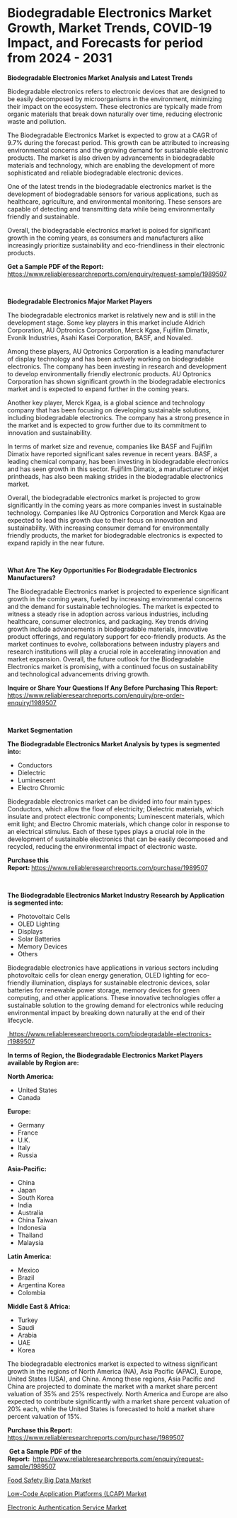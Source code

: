 <p><h1>Biodegradable Electronics Market Growth, Market Trends, COVID-19 Impact, and Forecasts for period from 2024 - 2031</h1></p><p><strong>Biodegradable Electronics Market Analysis and Latest Trends</strong></p>
<p><p>Biodegradable electronics refers to electronic devices that are designed to be easily decomposed by microorganisms in the environment, minimizing their impact on the ecosystem. These electronics are typically made from organic materials that break down naturally over time, reducing electronic waste and pollution.</p><p>The Biodegradable Electronics Market is expected to grow at a CAGR of 9.7% during the forecast period. This growth can be attributed to increasing environmental concerns and the growing demand for sustainable electronic products. The market is also driven by advancements in biodegradable materials and technology, which are enabling the development of more sophisticated and reliable biodegradable electronic devices.</p><p>One of the latest trends in the biodegradable electronics market is the development of biodegradable sensors for various applications, such as healthcare, agriculture, and environmental monitoring. These sensors are capable of detecting and transmitting data while being environmentally friendly and sustainable.</p><p>Overall, the biodegradable electronics market is poised for significant growth in the coming years, as consumers and manufacturers alike increasingly prioritize sustainability and eco-friendliness in their electronic products.</p></p>
<p><strong>Get a Sample PDF of the Report:&nbsp;</strong> <a href="https://www.reliableresearchreports.com/enquiry/request-sample/1989507">https://www.reliableresearchreports.com/enquiry/request-sample/1989507</a></p>
<p>&nbsp;</p>
<p><strong>Biodegradable Electronics Major Market Players</strong></p>
<p><p>The biodegradable electronics market is relatively new and is still in the development stage. Some key players in this market include Aldrich Corporation, AU Optronics Corporation, Merck Kgaa, Fujifilm Dimatix, Evonik Industries, Asahi Kasei Corporation, BASF, and Novaled.</p><p>Among these players, AU Optronics Corporation is a leading manufacturer of display technology and has been actively working on biodegradable electronics. The company has been investing in research and development to develop environmentally friendly electronic products. AU Optronics Corporation has shown significant growth in the biodegradable electronics market and is expected to expand further in the coming years.</p><p>Another key player, Merck Kgaa, is a global science and technology company that has been focusing on developing sustainable solutions, including biodegradable electronics. The company has a strong presence in the market and is expected to grow further due to its commitment to innovation and sustainability.</p><p>In terms of market size and revenue, companies like BASF and Fujifilm Dimatix have reported significant sales revenue in recent years. BASF, a leading chemical company, has been investing in biodegradable electronics and has seen growth in this sector. Fujifilm Dimatix, a manufacturer of inkjet printheads, has also been making strides in the biodegradable electronics market.</p><p>Overall, the biodegradable electronics market is projected to grow significantly in the coming years as more companies invest in sustainable technology. Companies like AU Optronics Corporation and Merck Kgaa are expected to lead this growth due to their focus on innovation and sustainability. With increasing consumer demand for environmentally friendly products, the market for biodegradable electronics is expected to expand rapidly in the near future.</p></p>
<p>&nbsp;</p>
<p><strong>What Are The Key Opportunities For Biodegradable Electronics Manufacturers?</strong></p>
<p><p>The Biodegradable Electronics market is projected to experience significant growth in the coming years, fueled by increasing environmental concerns and the demand for sustainable technologies. The market is expected to witness a steady rise in adoption across various industries, including healthcare, consumer electronics, and packaging. Key trends driving growth include advancements in biodegradable materials, innovative product offerings, and regulatory support for eco-friendly products. As the market continues to evolve, collaborations between industry players and research institutions will play a crucial role in accelerating innovation and market expansion. Overall, the future outlook for the Biodegradable Electronics market is promising, with a continued focus on sustainability and technological advancements driving growth.</p></p>
<p><strong>Inquire or Share Your Questions If Any Before Purchasing This Report:</strong> <a href="https://www.reliableresearchreports.com/enquiry/pre-order-enquiry/1989507">https://www.reliableresearchreports.com/enquiry/pre-order-enquiry/1989507</a></p>
<p>&nbsp;</p>
<p><strong>Market Segmentation</strong></p>
<p><strong>The Biodegradable Electronics Market Analysis by types is segmented into:</strong></p>
<p><ul><li>Conductors</li><li>Dielectric</li><li>Luminescent</li><li>Electro Chromic</li></ul></p>
<p><p>Biodegradable electronics market can be divided into four main types: Conductors, which allow the flow of electricity; Dielectric materials, which insulate and protect electronic components; Luminescent materials, which emit light; and Electro Chromic materials, which change color in response to an electrical stimulus. Each of these types plays a crucial role in the development of sustainable electronics that can be easily decomposed and recycled, reducing the environmental impact of electronic waste.</p></p>
<p><strong>Purchase this Report:&nbsp;</strong><a href="https://www.reliableresearchreports.com/purchase/1989507">https://www.reliableresearchreports.com/purchase/1989507</a></p>
<p>&nbsp;</p>
<p><strong>The Biodegradable Electronics Market Industry Research by Application is segmented into:</strong></p>
<p><ul><li>Photovoltaic Cells</li><li>OLED Lighting</li><li>Displays</li><li>Solar Batteries</li><li>Memory Devices</li><li>Others</li></ul></p>
<p><p>Biodegradable electronics have applications in various sectors including photovoltaic cells for clean energy generation, OLED lighting for eco-friendly illumination, displays for sustainable electronic devices, solar batteries for renewable power storage, memory devices for green computing, and other applications. These innovative technologies offer a sustainable solution to the growing demand for electronics while reducing environmental impact by breaking down naturally at the end of their lifecycle.</p></p>
<p><a href="https://www.reliableresearchreports.com/biodegradable-electronics-r1989507">&nbsp;https://www.reliableresearchreports.com/biodegradable-electronics-r1989507</a></p>
<p><strong>In terms of Region, the Biodegradable Electronics Market Players available by Region are:</strong></p>
<p>
    <p> <strong> North America: </strong>
        <ul>
            <li>United States</li>
            <li>Canada</li>
        </ul>
        </p> 
    <p> <strong> Europe: </strong>
        <ul>
            <li>Germany</li>
            <li>France</li>
            <li>U.K.</li>
            <li>Italy</li>
            <li>Russia</li>
        </ul>
        </p> 
    <p> <strong> Asia-Pacific: </strong>
        <ul>
            <li>China</li>
            <li>Japan</li>
            <li>South Korea</li>
            <li>India</li>
            <li>Australia</li>
            <li>China Taiwan</li>
            <li>Indonesia</li>
            <li>Thailand</li>
            <li>Malaysia</li>
        </ul>
        </p> 
    <p> <strong> Latin America: </strong>
        <ul>
            <li>Mexico</li>
            <li>Brazil</li>
            <li>Argentina Korea</li>
            <li>Colombia</li>
        </ul>
        </p> 
    <p> <strong> Middle East & Africa: </strong>
        <ul>
            <li>Turkey</li>
            <li>Saudi</li>
            <li>Arabia</li>
            <li>UAE</li>
            <li>Korea</li>
        </ul>
    </p>
    </p>
<p><p>The biodegradable electronics market is expected to witness significant growth in the regions of North America (NA), Asia Pacific (APAC), Europe, United States (USA), and China. Among these regions, Asia Pacific and China are projected to dominate the market with a market share percent valuation of 35% and 25% respectively. North America and Europe are also expected to contribute significantly with a market share percent valuation of 20% each, while the United States is forecasted to hold a market share percent valuation of 15%.</p></p>
<p><strong>Purchase this Report: </strong><a href="https://www.reliableresearchreports.com/purchase/1989507">https://www.reliableresearchreports.com/purchase/1989507</a></p>
<p>&nbsp;<strong>Get a Sample PDF of the Report:&nbsp;&nbsp;</strong><a href="https://www.reliableresearchreports.com/enquiry/request-sample/1989507">https://www.reliableresearchreports.com/enquiry/request-sample/1989507</a></p>
<p><strong></strong></p>
<p><p><a href="https://github.com/vimar16th/Market-Research-Report-List-5/blob/main/food-safety-big-data-market.md">Food Safety Big Data Market</a></p><p><a href="https://github.com/JameTravis/Market-Research-Report-List-6/blob/main/low-code-application-platforms-lcap-market.md">Low-Code Application Platforms (LCAP) Market</a></p><p><a href="https://github.com/luckyshygirl/Market-Research-Report-List-5/blob/main/electronic-authentication-service-market.md">Electronic Authentication Service Market</a></p></p>